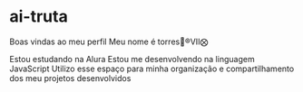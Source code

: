 # ai-truta
Boas vindas ao meu perfil 
Meu nome é torres🤡®Ⅶ⨂

Estou estudando na Alura
Estou me desenvolvendo na linguagem JavaScript
Utilizo esse espaço para minha organização e compartilhamento dos meu projetos desenvolvidos
